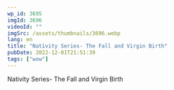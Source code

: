```yaml
---
wp_id: 3695
imgId: 3696
videoId: ""
imgSrc: /assets/thumbnails/3696.webp
lang: en
title: "Nativity Series- The Fall and Virgin Birth"
pubDate: 2022-12-01T21:51:39
tags: ["wow"]
---
```


<!-- page: 6 -->

<p>Nativity Series- The Fall and Virgin Birth</p>
